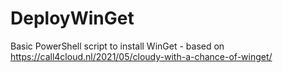 # DeployWinGet

Basic PowerShell script to install WinGet - based on https://call4cloud.nl/2021/05/cloudy-with-a-chance-of-winget/
